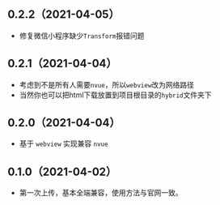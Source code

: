 ## 0.2.2（2021-04-05）
- 修复微信小程序缺少`Transform`报错问题
## 0.2.1（2021-04-04）
- 考虑到不是所有人需要`nvue`，所以`webview`改为网络路径
- 当然你也可以把html下载放置到项目根目录的`hybrid`文件夹下
## 0.2.0（2021-04-04）
- 基于 `webview` 实现兼容 `nvue`
## 0.1.0（2021-04-02）
- 第一次上传，基本全端兼容，使用方法与官网一致。
